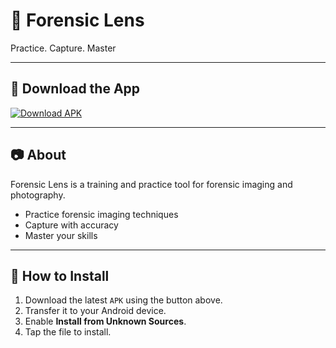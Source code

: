 # 📸 Forensic Lens  
Practice. Capture. Master  

---

## 🔽 Download the App  
[![Download APK](https://img.shields.io/badge/Download-APK-red?style=for-the-badge&logo=android)](https://github.com/Inv8Solutions/ForensicLensApp/releases/download/beta/ForensicLens_V1.0.0.apk)

---

## 📷 About  
Forensic Lens is a training and practice tool for forensic imaging and photography.  

- Practice forensic imaging techniques  
- Capture with accuracy  
- Master your skills  

---

## 🚀 How to Install  
1. Download the latest `APK` using the button above.  
2. Transfer it to your Android device.  
3. Enable **Install from Unknown Sources**.  
4. Tap the file to install.  
